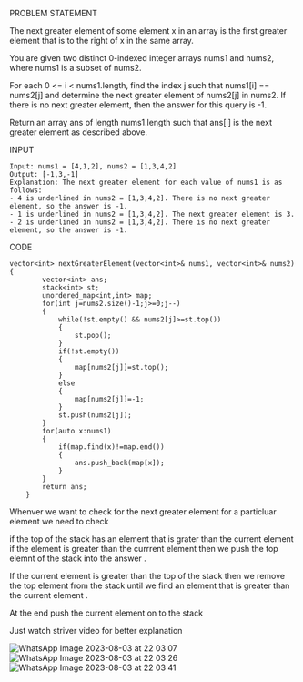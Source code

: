 PROBLEM STATEMENT 

The next greater element of some element x in an array is the first greater element that is to the right of x in the same array.

You are given two distinct 0-indexed integer arrays nums1 and nums2, where nums1 is a subset of nums2.

For each 0 <= i < nums1.length, find the index j such that nums1[i] == nums2[j] and determine the next greater element of nums2[j] in nums2. If there is no next greater element, then the answer for this query is -1.

Return an array ans of length nums1.length such that ans[i] is the next greater element as described above.

INPUT
```
Input: nums1 = [4,1,2], nums2 = [1,3,4,2]
Output: [-1,3,-1]
Explanation: The next greater element for each value of nums1 is as follows:
- 4 is underlined in nums2 = [1,3,4,2]. There is no next greater element, so the answer is -1.
- 1 is underlined in nums2 = [1,3,4,2]. The next greater element is 3.
- 2 is underlined in nums2 = [1,3,4,2]. There is no next greater element, so the answer is -1.
```
CODE
```
vector<int> nextGreaterElement(vector<int>& nums1, vector<int>& nums2) {
        vector<int> ans;
        stack<int> st;
        unordered_map<int,int> map;
        for(int j=nums2.size()-1;j>=0;j--)
        {
            while(!st.empty() && nums2[j]>=st.top())
            {
                st.pop();
            }
            if(!st.empty())
            {
                map[nums2[j]]=st.top();
            }
            else
            {
                map[nums2[j]]=-1;
            }
            st.push(nums2[j]);
        }
        for(auto x:nums1)
        {
            if(map.find(x)!=map.end())
            {
                ans.push_back(map[x]);
            }
        }
        return ans;
    }
```
Whenver we want to check for the next greater element for a particluar element we need to check

if the top of the stack has an element that is grater than the current element if the element is greater than the currrent element then we push the top elemnt of the stack into the answer .

If the current element is greater than the top of the stack then we remove the top element from the stack until we find an element that is greater than the current element . 

At the end push the current element on to the stack 

Just watch striver video for better explanation 

![WhatsApp Image 2023-08-03 at 22 03 07](https://github.com/Chaithra007/Practice-/assets/107351787/c28cdd35-6698-43da-8c82-6ba50e8cb0af)
![WhatsApp Image 2023-08-03 at 22 03 26](https://github.com/Chaithra007/Practice-/assets/107351787/3dee007a-f3e8-409c-a340-f93b94512f1e)
![WhatsApp Image 2023-08-03 at 22 03 41](https://github.com/Chaithra007/Practice-/assets/107351787/ea398e57-7a36-4743-b6ae-0d00849f4c9f)




